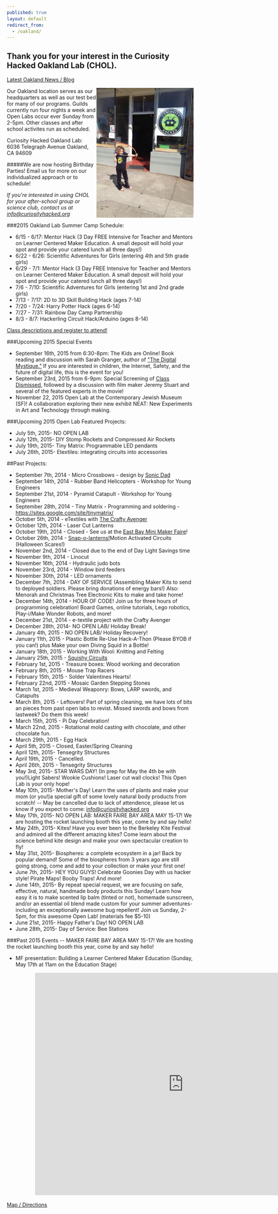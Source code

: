 ```yaml
---
published: true
layout: default
redirect_from: 
  - /oakland/
---
```


## Thank you for your interest in the Curiosity Hacked Oakland Lab (CHOL).

[Latest Oakland News / Blog](blog/oakland)

<img src="/media/10632620_897683933593731_8723575834852983001_n.jpg" height='350px' align='right'/>Our Oakland location serves as our headquarters as well as our test bed for many of our programs. Guilds currently run four nights a week and Open Labs occur ever Sunday from 2-5pm. Other classes and after school activites run as scheduled.

Curiosity Hacked Oakland Lab: 
6036 Telegraph Avenue
Oakland, CA 94609


#####We are now hosting Birthday Parties! Email us for more on our individualized approach or to schedule!

<em>If you're interested in using CHOL for your after-school group or science club, contact us at info@curiosityhacked.org</em>

###2015 Oakland Lab Summer Camp Schedule:
- 6/15 - 6/17: Mentor Hack (3 Day FREE Intensive for Teacher and Mentors on Learner Centered Maker Education. A small deposit will hold your spot and provide your catered lunch all three days!) 
- 6/22 - 6/26: Scientific Adventures for Girls (entering 4th and 5th grade girls) 
- 6/29 - 7/1: Mentor Hack (3 Day FREE Intensive for Teacher and Mentors on Learner Centered Maker Education. A small deposit will hold your spot and provide your catered lunch all three days!) 
- 7/6 - 7/10: Scientific Adventures for Girls (entering 1st and 2nd grade girls) 
- 7/13 - 7/17: 2D to 3D Skill Building Hack (ages 7-14)
- 7/20 - 7/24: Harry Potter Hack (ages 6-14) 
- 7/27 - 7/31: Rainbow Day Camp Partnership 
- 8/3 - 8/7: Hackerling Circuit Hack/Arduino (ages 8-14) 


<a href="http://www.curiosityhacked.org/blog/oakland/summer2015.html">Class descriptions and register to attend!</a>

###Upcoming 2015 Special Events
- September 16th, 2015 from 6:30-8pm: The Kids are Online! Book reading and discussion with Sarah Granger, author of  <a href="http://sarahgranger.com/books/">"The Digital Mystique."</a> If you are interested in children, the Internet, Safety, and the future of digital life, this is the event for you! 
- September 23rd, 2015 from 6-9pm: Special Screening of <a href="http://classdismissedmovie.com/">Class Dismissed</a>, followed by a discussion with film maker Jeremy Stuart and several of the featured experts in the movie!
- November 22, 2015 Open Lab at the Contemporary Jewish Museum (SF)! A collaboration exploring their new exhibit NEAT: New Experiments in Art and Technology through making. 

###Upcoming 2015 Open Lab Featured Projects:
- July 5th, 2015- NO OPEN LAB
- July 12th, 2015- DIY Stomp Rockets and Compressed Air Rockets
- July 19th, 2015- Tiny Matrix: Programmable LED pendants
- July 26th, 2015- Etextiles: integrating circuits into accessories

##Past Projects:
- September 7th, 2014 - Micro Crossbows - design by [Sonic Dad](http://www.sonicdad.com/project-details/micro-crossbow/)
- September 14th, 2014 - Rubber Band Helicopters - Workshop for Young Engineers 
- September 21st, 2014 - Pyramid Catapult - Workshop for Young Engineers
- September 28th, 2014 - Tiny Matrix - Programming and soldering - https://sites.google.com/site/tinymatrix/
- October 5th, 2014 - eTextiles with [The Crafty Avenger](http://thecraftyavenger.com/)
- October 12th, 2014 - Laser Cut Lanterns
- October 19th, 2014 - Closed - See us at the [East Bay Mini Maker Faire](http://ebmakerfaire.wordpress.com/)! 
- October 26th, 2014 - [Snap-o-lanterns!]( http://www.evilmadscientist.com/2007/make-a-robotic-snap-o-lantern/)Motion Activated Circuits (Halloween Scares!)
- November 2nd, 2014 - Closed due to the end of Day Light Savings time
- November 9th, 2014 - Linocut
- November 16th, 2014 - Hydraulic judo bots
- November 23rd, 2014 - Window bird feeders
- November 30th, 2014 - LED ornaments
- December 7th, 2014 - DAY OF SERVICE (Assembling Maker Kits to send to deployed soldiers. Please bring donations of energy bars!) Also: Menorah and Christmas Tree Electronic Kits to make and take home!
- December 14th, 2014 - HOUR OF CODE! Join us for three hours of programming celebration! Board Games, online tutorials, Lego robotics, Play-i/Make Wonder Robots, and more!
- December 21st, 2014 - e-textile project with the Crafty Avenger
- December 28th, 2014- NO OPEN LAB/ Holiday Break!
- January 4th, 2015 - NO OPEN LAB/ Holiday Recovery!
- January 11th, 2015 - Plastic Bottle Re-Use Hack-A-Thon (Please BYOB if you can!) plus Make your own Diving Squid in a Bottle!
- January 18th, 2015 - Working With Wool: Knitting and Felting
- January 25th, 2015 - [Squishy Circuits](http://courseweb.stthomas.edu/apthomas/SquishyCircuits/index.htm)
- February 1st, 2015 - Treasure boxes: Wood working and decoration
- February 8th, 2015 - Mouse Trap Racers
- February 15th, 2015 - Solder Valentines Hearts!
- February 22nd, 2015 - Mosaic Garden Stepping Stones
- March 1st, 2015 - Medieval Weaponry: Bows, LARP swords, and Catapults
- March 8th, 2015 - Leftovers! Part of spring cleaning, we have lots of bits an pieces from past open labs to revist. Missed swords and bows from lastweek? Do them this week!
- March 15th, 2015 - Pi Day Celebration!
- March 22nd, 2015 - Rotational mold casting with chocolate, and other chocolate fun.
- March 29th, 2015 - Egg Hack
- April 5th, 2015 - Closed, Easter/Spring Cleaning
- April 12th, 2015- Tensegrity Structures
- April 19th, 2015 - Cancelled.
- April 26th, 2015 - Tensegrity Structures 
- May 3rd, 2015- STAR WARS DAY! (In prep for May the 4th be with you!)Light Sabers! Wookie Cushions! Laser cut wall clocks! This Open Lab is your only hope!
- May 10th, 2015- Mother's Day! Learn the uses of plants and make your mom (or you!)a special gift of some lovely natural body products from scratch! -- May be cancelled due to lack of attendence, please let us know if you expect to come: info@curiosityhacked.org
- May 17th, 2015- NO OPEN LAB: MAKER FAIRE BAY AREA MAY 15-17! We are hosting the rocket launching booth this year, come by and say hello!
- May 24th, 2015- Kites! Have you ever been to the Berkeley Kite Festival and admired all the different amazing kites? Come learn about the science behind kite design and make your own spectacular creation to fly! 
- May 31st, 2015- Biospheres: a complete ecosystem in a jar! Back by popular demand! Some of the biospheres from 3 years ago are still going strong, come and add to your collection or make your first one!
- June 7th, 2015- HEY YOU GUYS! Celebrate Goonies Day with us hacker style! Pirate Maps! Booby Traps! And more!
- June 14th, 2015- By repeat special request, we are focusing on safe, effective, natural, handmade body products this Sunday! Learn how easy it is to make scented lip balm (tinted or not), homemade sunscreen, and/or an essential oil blend made custom for your summer adventures- including an exceptionally awesome bug repellent! 
Join us Sunday, 2-5pm, for this awesome Open Lab!
(materials fee $5-10)
- June 21st, 2015- Happy Father's Day! NO OPEN LAB
- June 28th, 2015- Day of Service: Bee Stations

###Past 2015 Events
-- MAKER FAIRE BAY AREA MAY 15-17! We are hosting the rocket launching booth this year, come by and say hello!
- MF presentation: Building a Learner Centered Maker Education (Sunday, May 17th at 11am on the Education Stage)



<div style="width: 70%; margin:0 auto;">
<iframe src="https://www.google.com/calendar/embed?showCalendars=0&amp;height=600&amp;wkst=1&amp;bgcolor=%23FFFFFF&amp;src=hacker-scouts.org_k86gqmrn03s7h95e2eu6k8h41g%40group.calendar.google.com&amp;color=%235229A3&amp;ctz=America%2FLos_Angeles" style=" border-width: 0 " width="800" height="600" frameborder="0" scrolling="no"></iframe>
</div>

[Map / Directions](https://www.google.com/maps/place/6036+Telegraph+Ave/@37.8471313,-122.2609182,17z/data=!3m1!4b1!4m2!3m1!1s0x80857dd97579f8d1:0x2f281e1edf22ca48)
